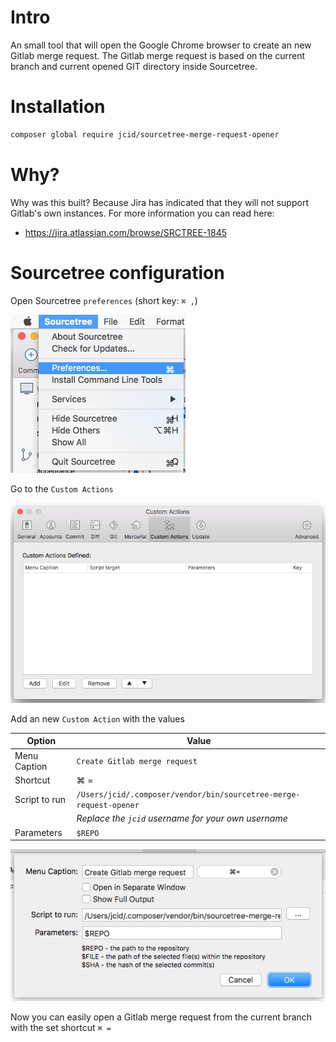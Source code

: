 # Intro

An small tool that will open the Google Chrome browser to create an new Gitlab merge request. The Gitlab merge request is based on the current branch and current opened GIT directory inside Sourcetree.

# Installation

```bash
composer global require jcid/sourcetree-merge-request-opener
```

# Why?

Why was this built? Because Jira has indicated that they will not support Gitlab's own instances. For more information you can read here: 
- https://jira.atlassian.com/browse/SRCTREE-1845

# Sourcetree configuration

Open Sourcetree `preferences` (short key: `⌘ ,`)

![Sourcetree preferences](img/sourcetree-preferences.png)

Go to the `Custom Actions` 

![Sourcetree custom actions](img/sourcetree-custom-actions.png)

Add an new `Custom Action` with the values

| Option | Value |
|---------------|--------------------------------------------------------------------|
| Menu Caption | `Create Gitlab merge request` |
| Shortcut | ⌘ = |
| Script to run | `/Users/jcid/.composer/vendor/bin/sourcetree-merge-request-opener` |
| | *Replace the `jcid` username for your own username* |
| Parameters | `$REPO` |

![Sourcetree custom action configuration](img/sourcetree-custom-action-configuration.png)

Now you can easily open a Gitlab merge request from the current branch with the set shortcut `⌘ =`
